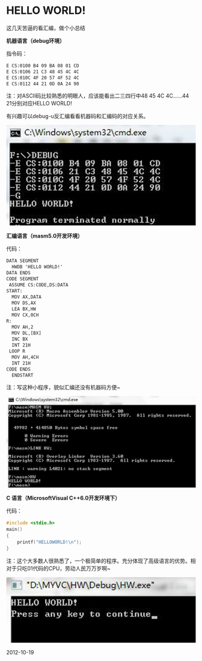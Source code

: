 # HELLO WORLD!


这几天苦逼的看汇编，做个小总结

**机器语言（debug环境）**

指令码：

```
E CS:0100 B4 09 BA 08 01 CD
E CS:0106 21 C3 48 45 4C 4C
E CS:010C 4F 20 57 4F 52 4C
E CS:0112 44 21 0D 0A 24 90
```

注：对ASCII码比较熟悉的明眼人，应该能看出二三四行中48 45 4C 4C……44 21分别对应HELLO WORLD!

有兴趣可以debug-u反汇编看看机器码和汇编码的对应关系。

![](assets/HELLO%20WORLD!/机器语言HW.jpg)

**汇编语言（masm5.0开发环境）**

代码：

```
DATA SEGMENT
  HWDB 'HELLO WORLD!'
DATA ENDS
CODE SEGMENT
 ASSUME CS:CODE,DS:DATA
START:
  MOV AX,DATA
  MOV DS,AX
  LEA BX,HW
  MOV CX,0CH
R:
  MOV AH,2
  MOV DL,[BX]
  INC BX
  INT 21H
 LOOP R
  MOV AH,4CH
  INT 21H
CODE ENDS
  ENDSTART
```

注：写这种小程序，貌似汇编还没有机器码方便~

![](assets/HELLO%20WORLD!/汇编语言HW.jpg)

**C 语言（MicrosoftVisual C++6.0开发环境下）**

代码：

```c
#include <stdio.h>
main()
{
    printf("HELLOWORLD!\n");
} 
```

注：这个大多数人很熟悉了，一个极简单的程序。充分体现了高级语言的优势。相对于只吃01代码的CPU，劳动人民万万岁啊~

![](assets/HELLO%20WORLD!/C语言HW.jpg)

2012-10-19
